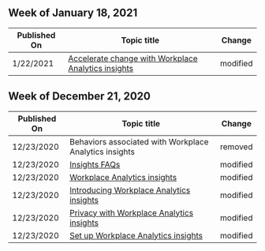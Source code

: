 <!-- This file is generated automatically each week. Changes made to this file will be overwritten.-->



## Week of January 18, 2021


| Published On |Topic title | Change |
|------|------------|--------|
| 1/22/2021 | [Accelerate change with Workplace Analytics insights](/workplace-analytics-insights/accelerate-change) | modified |


## Week of December 21, 2020


| Published On |Topic title | Change |
|------|------------|--------|
| 12/23/2020 | Behaviors associated with Workplace Analytics insights | removed |
| 12/23/2020 | [Insights FAQs](/workplaceanalyticsinsights/faqs) | modified |
| 12/23/2020 | [Workplace Analytics insights](/workplaceanalyticsinsights/index) | modified |
| 12/23/2020 | [Introducing Workplace Analytics insights](/workplaceanalyticsinsights/intro) | modified |
| 12/23/2020 | [Privacy with Workplace Analytics insights](/workplaceanalyticsinsights/privacy) | modified |
| 12/23/2020 | [Set up Workplace Analytics insights](/workplaceanalyticsinsights/setup) | modified |
